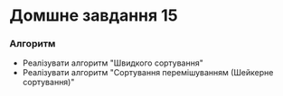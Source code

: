 # Домшне завдання 15
### Алгоритм

- Реалізувати алгоритм "Швидкого сортування"
- Реалізувати алгоритм "Сортування перемішуванням (Шейкерне сортування)"